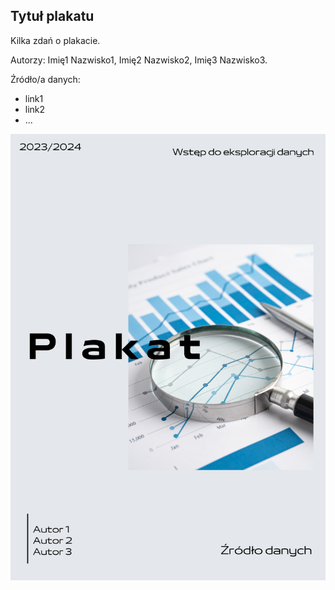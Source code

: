 ## Tytuł plakatu

Kilka zdań o plakacie. 

Autorzy: Imię1 Nazwisko1, Imię2 Nazwisko2, Imię3 Nazwisko3.

Źródło/a danych:
- link1
- link2
- ...


<img src="nazwisko1_nazwisko2_nazwisko3.png" align="center" width="600"/>

